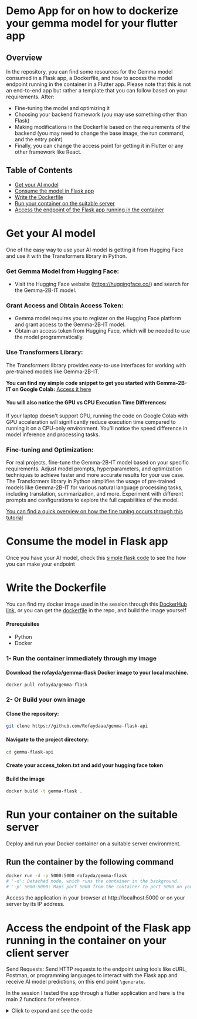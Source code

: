 # Demo App for on how to dockerize your gemma model for your flutter app
## Overview
In the repository, you can find some resources for the Gemma model consumed in a Flask app, a Dockerfile, and how to access the model endpoint running in the container in a Flutter app. Please note that this is not an end-to-end app but rather a template that you can follow based on your requirements. After:

- Fine-tuning the model and optimizing it
- Choosing your backend framework (you may use something other than Flask)
- Making modifications in the Dockerfile based on the requirements of the backend (you may need to change the base image, the run command, and the entry point)
- Finally, you can change the access point for getting it in Flutter or any other framework like React.

## Table of Contents

- [Get your AI model](#get-your-ai-model)
- [Consume the model in Flask app](#consume-the-model-in-flask-app)
- [Write the Dockerfile](#write-the-dockerfile)
- [Run your container on the suitable server](#run-your-container-on-the-suitable-server)
- [Access the endpoint of the Flask app running in the container](#access-the-endpoint-of-the-flask-app-running-in-the-container)


# Get your AI model

One of the easy way to use your AI model is getting it from Hugging Face and use it with the Transformers library in Python.

### Get Gemma Model from Hugging Face:

- Visit the Hugging Face website (https://huggingface.co/) and search for the Gemma-2B-IT model.

### Grant Access and Obtain Access Token:

- Gemma model requires you to register on the Hugging Face platform and grant access to the Gemma-2B-IT model.
- Obtain an access token from Hugging Face, which will be needed to use the model programmatically.

### Use Transformers Library:

The Transformers library provides easy-to-use interfaces for working with pre-trained models like Gemma-2B-IT.

**You can find my simple code snippet to get you started with Gemma-2B-IT on Google Colab:** [Access it here](https://colab.research.google.com/drive/1yZ79ids-llKBjEZ9e8luF8sIwFDtzKSO)

#### You will also notice the GPU vs CPU Execution Time Differences:

If your laptop doesn't support GPU, running the code on Google Colab with GPU acceleration will significantly reduce execution time compared to running it on a CPU-only environment.
You'll notice the speed difference in model inference and processing tasks.

### Fine-tuning and Optimization:

For real projects, fine-tune the Gemma-2B-IT model based on your specific requirements.
Adjust model prompts, hyperparameters, and optimization techniques to achieve faster and more accurate results for your use case.
The Transformers library in Python simplifies the usage of pre-trained models like Gemma-2B-IT for various natural language processing tasks, including translation, summarization, and more. Experiment with different prompts and configurations to explore the full capabilities of the model.

[You can find a quick overview on how the fine tuning occurs through this tutorial](https://medium.com/@mohammed97ashraf/your-ultimate-guide-to-instinct-fine-tuning-and-optimizing-googles-gemma-2b-using-lora-51ac81467ad2)

# Consume the model in Flask app
Once you have your AI model, check this [simple flask code](https://github.com/Rofaydaaa/gemma-flask-api/blob/master/app.py) to see the how you can make your endpoint

# Write the Dockerfile

You can find my docker image used in the session through this [DockerHub link](https://hub.docker.com/repository/docker/rofayda/gemma-flask/general), or you can get the [dockerfile](https://github.com/Rofaydaaa/gemma-flask-api/blob/master/dockerfile) in the repo, and build the image yourself<br>
#### Prerequisites
- Python
- Docker
### 1- Run the container immediately through my image
 #### Download the rofayda/gemma-flask Docker image to your local machine.
 ```
 docker pull rofayda/gemma-flask
 ```

### 2- Or Build your own image

#### Clone the repository:
```bash
git clone https://github.com/Rofaydaaa/gemma-flask-api
```
#### Navigate to the project directory:

```bash
cd gemma-flask-api
```

#### Create your access_token.txt  and add your hugging face token

#### Build the image

```bash
docker build -t gemma-flask . 
```

# Run your container on the suitable server
Deploy and run your Docker container on a suitable server environment.
## Run the container by the following command
```bash
docker run -d -p 5000:5000 rofayda/gemma-flask 
# '-d': Detached mode, which runs the container in the background.
# '-p' 5000:5000: Maps port 5000 from the container to port 5000 on your host machine, allowing you to access the Flask app running inside the container.
```
Access the application in your browser at http://localhost:5000 or on your server by its IP address.

# Access the endpoint of the Flask app running in the container on your client server

Send Requests: Send HTTP requests to the endpoint using tools like cURL, Postman, or programming languages to interact with the Flask app and receive AI model predictions, on this end point ```\generate```.

In the session I tested the app through a flutter application and here is the main 2 functions for reference.

<details>
<summary>Click to expand and see the code</summary>

```dart
TextEditingController _textController = TextEditingController();
String _responseText = '';
String _testingText = '';

String _url = 'Add your server URL or localhost URL.';
Future<void> _callEndpoint() async {
  String inputText = _textController.text.trim();
  if (inputText.isNotEmpty) {
    Map<String, dynamic> requestBody = {'input_text': inputText};

    String jsonBody = json.encode(requestBody);

    var response = await http.post(
      Uri.parse(_url),
      headers: {
        'Content-Type': 'application/json'
      },
      body: jsonBody,
    );

    if (response.statusCode == 200) {
      Map<String, dynamic> jsonResponse = json.decode(response.body);
      String generateText = jsonResponse['generated_text'];

      setState(() {
        _responseText = generateText;
      });
    } else {
      setState(() {
        _responseText = 'Error: ${response.statusCode} ${response.reasonPhrase}';
      });
    }
  } else {
    setState(() {
      _responseText = 'Please enter some text.';
    });
  }
}

Future<void> _testConnection() async {
  var response = await http.get(
    Uri.parse(_url),
    headers: {'Content-Type': 'application/json'},
  );
  if (response.statusCode == 200) {
    setState(() {
      _testingText = "Connected to flask app!";
    });
  } else {
    setState(() {
      _testingText = 'Error: ${response.statusCode} ${response.reasonPhrase}';
    });
  }
}
```

</details>
